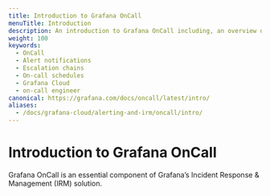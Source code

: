 ```yaml
---
title: Introduction to Grafana OnCall
menuTitle: Introduction
description: An introduction to Grafana OnCall including, an overview of key concepts and features, how it works, and what you can do with it.
weight: 100
keywords:
  - OnCall
  - Alert notifications
  - Escalation chains
  - On-call schedules
  - Grafana Cloud
  - on-call engineer
canonical: https://grafana.com/docs/oncall/latest/intro/
aliases:
  - /docs/grafana-cloud/alerting-and-irm/oncall/intro/
---
```


# Introduction to Grafana OnCall

Grafana OnCall is an essential component of Grafana’s Incident Response & Management (IRM) solution.
